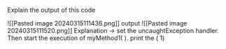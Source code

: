 Explain the output of this code 

![[Pasted image 20240315111436.png]]
output 
![[Pasted image 20240315111520.png]]
Explanation -> set the uncaughtException handler. Then start the execution of myMethod1( ). print the  ( 1)

